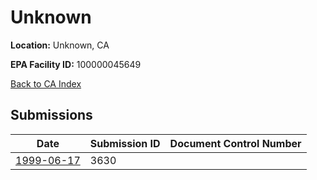 # Unknown

**Location:** Unknown, CA

**EPA Facility ID:** 100000045649

[Back to CA Index](../../index.md)

## Submissions

| Date | Submission ID | Document Control Number |
|------|--------------|-------------------------|
| [1999-06-17](submissions/3630.md) | 3630 |  |
